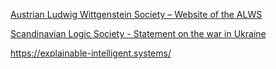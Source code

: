 [Austrian Ludwig Wittgenstein Society – Website of the ALWS](https://www.alws.at/)

[Scandinavian Logic Society - Statement on the war in Ukraine](https://scandinavianlogic.org/)

https://explainable-intelligent.systems/

